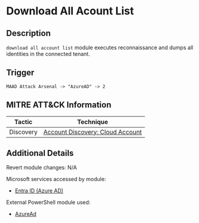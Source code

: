 # Download All Acount List

## Description
`download all account list` module executes reconnaissance and dumps all identities in the connected tenant.

## Trigger
```
MAAD Attack Arsenal -> "AzureAD" -> 2
```

## MITRE ATT&CK Information

| Tactic         | Technique                                                                                                                                                                                                                                     |
| -------------- | --------------------------------------------------------------------------------------------------------------------------------------------------------------------------------------------------------------------------------------------- |
| Discovery | [Account Discovery: Cloud Account](https://attack.mitre.org/techniques/T1087/004/)|

## Additional Details
Revert module changes: N/A

Microsoft services accessed by module:

* [Entra ID (Azure AD)](https://www.microsoft.com/en-us/security/business/identity-access/microsoft-entra-id)

External PowerShell module used: 

* [AzureAd](https://www.powershellgallery.com/packages/AzureAD/)